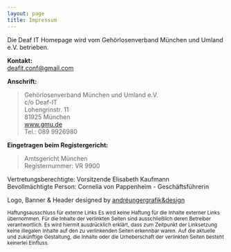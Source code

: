 ```yaml
---
layout: page
title: Impressum
---
```


Die Deaf IT Homepage wird vom Gehörlosenverband München und Umland e.V. betrieben.

**Kontakt:**  
[deafit.conf@gmail.com](mailto:deafit.conf@gmail.com)

**Anschrift:**

> Gehörlosenverband München und Umland e.V.  
> c/o Deaf-IT  
> Lohengrinstr. 11  
> 81925 München  
> www.gmu.de  
> Tel.: 089 9926980

**Eingetragen beim Registergericht:**

> Amtsgericht München  
> Registernummer: VR 9900

Vertretungsberechtigte: Vorsitzende Elisabeth Kaufmann<br>
Bevollmächtigte Person: Cornelia von Pappenheim - Geschäftsführerin

Logo, Banner & Header designed by <a href="http://www.andreunger.de/" target="_blank">andréungergrafik&design</a>

<small>
Haftungsausschluss für externe Links
Es wird keine Haftung für die Inhalte externer Links übernommen. Für die Inhalte der verlinkten Seiten sind ausschließlich deren Betreiber verantwortlich. Es wird hiermit ausdrücklich erklärt, dass zum Zeitpunkt der Linksetzung keine illegalen Inhalte auf den zu verlinkenden Seiten erkennbar waren. Auf die aktuelle und zukünftige Gestaltung, die Inhalte oder die Urheberschaft der verlinkten Seiten besteht keinerlei Einfluss.</small>
